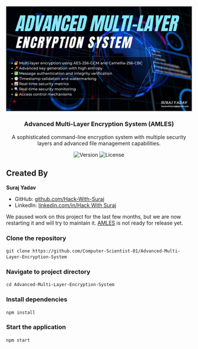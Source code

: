 
<br/>


<div align="center" style="text-align: center">
<img src="./img/Advanced Multi-Layer Encryption System (AMLES).png" alt="AMLES logo"/>
<h3>Advanced Multi-Layer Encryption System (AMLES)</h3>
<p>
  A sophisticated command-line encryption system with multiple security layers and advanced file management capabilities.
</p>
<p>

![Version](https://img.shields.io/badge/version-1.0.0-blue.svg)
![License](https://img.shields.io/badge/license-MIT-green.svg)
</p>
</div>





## Created By
**Suraj Yadav**
- GitHub: [github.com/Hack-With-Suraj](https://github.com/Computer-Scientist-01)
- LinkedIn: [linkedin.com/in/Hack With Suraj](https://www.linkedin.com/in/computer-scientist-01-54b35322b/)

We paused work on this project for the last few months, but we are now restarting it and will try to maintain it. [AMLES](https://github.com/Computer-Scientist-01/Advanced-Multi-Layer-Encryption-System) is not ready for release yet.

### Clone the repository
```
git clone https://github.com/Computer-Scientist-01/Advanced-Multi-Layer-Encryption-System
```
### Navigate to project directory
```
cd Advanced-Multi-Layer-Encryption-System
```
### Install dependencies
```
npm install
```
### Start the application
```
npm start
```
